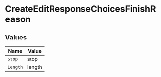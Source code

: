 # CreateEditResponseChoicesFinishReason


## Values

| Name     | Value    |
| -------- | -------- |
| `Stop`   | stop     |
| `Length` | length   |